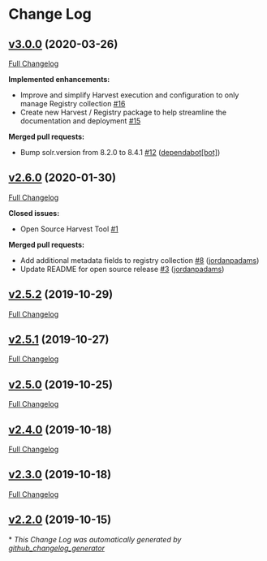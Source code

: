 # Change Log

## [v3.0.0](https://github.com/NASA-PDS-Incubator/harvest/tree/v3.0.0) (2020-03-26)
[Full Changelog](https://github.com/NASA-PDS-Incubator/harvest/compare/v2.6.0...v3.0.0)

**Implemented enhancements:**

- Improve and simplify Harvest execution and configuration to only manage Registry collection [\#16](https://github.com/NASA-PDS-Incubator/harvest/issues/16)
- Create new Harvest / Registry package to help streamline the documentation and deployment [\#15](https://github.com/NASA-PDS-Incubator/harvest/issues/15)

**Merged pull requests:**

- Bump solr.version from 8.2.0 to 8.4.1 [\#12](https://github.com/NASA-PDS-Incubator/harvest/pull/12) ([dependabot[bot]](https://github.com/apps/dependabot))

## [v2.6.0](https://github.com/NASA-PDS-Incubator/harvest/tree/v2.6.0) (2020-01-30)
[Full Changelog](https://github.com/NASA-PDS-Incubator/harvest/compare/v2.5.2...v2.6.0)

**Closed issues:**

- Open Source Harvest Tool [\#1](https://github.com/NASA-PDS-Incubator/harvest/issues/1)

**Merged pull requests:**

- Add additional metadata fields to registry collection [\#8](https://github.com/NASA-PDS-Incubator/harvest/pull/8) ([jordanpadams](https://github.com/jordanpadams))
- Update README for open source release [\#3](https://github.com/NASA-PDS-Incubator/harvest/pull/3) ([jordanpadams](https://github.com/jordanpadams))

## [v2.5.2](https://github.com/NASA-PDS-Incubator/harvest/tree/v2.5.2) (2019-10-29)
[Full Changelog](https://github.com/NASA-PDS-Incubator/harvest/compare/v2.5.1...v2.5.2)

## [v2.5.1](https://github.com/NASA-PDS-Incubator/harvest/tree/v2.5.1) (2019-10-27)
[Full Changelog](https://github.com/NASA-PDS-Incubator/harvest/compare/v2.5.0...v2.5.1)

## [v2.5.0](https://github.com/NASA-PDS-Incubator/harvest/tree/v2.5.0) (2019-10-25)
[Full Changelog](https://github.com/NASA-PDS-Incubator/harvest/compare/v2.4.0...v2.5.0)

## [v2.4.0](https://github.com/NASA-PDS-Incubator/harvest/tree/v2.4.0) (2019-10-18)
[Full Changelog](https://github.com/NASA-PDS-Incubator/harvest/compare/v2.3.0...v2.4.0)

## [v2.3.0](https://github.com/NASA-PDS-Incubator/harvest/tree/v2.3.0) (2019-10-18)
[Full Changelog](https://github.com/NASA-PDS-Incubator/harvest/compare/v2.2.0...v2.3.0)

## [v2.2.0](https://github.com/NASA-PDS-Incubator/harvest/tree/v2.2.0) (2019-10-15)


\* *This Change Log was automatically generated by [github_changelog_generator](https://github.com/skywinder/Github-Changelog-Generator)*